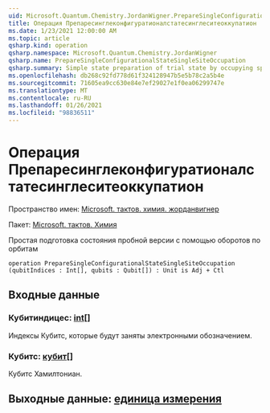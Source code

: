 ```yaml
---
uid: Microsoft.Quantum.Chemistry.JordanWigner.PrepareSingleConfigurationalStateSingleSiteOccupation
title: Операция Препаресинглеконфигуратионалстатесинглеситеоккупатион
ms.date: 1/23/2021 12:00:00 AM
ms.topic: article
qsharp.kind: operation
qsharp.namespace: Microsoft.Quantum.Chemistry.JordanWigner
qsharp.name: PrepareSingleConfigurationalStateSingleSiteOccupation
qsharp.summary: Simple state preparation of trial state by occupying spin-orbitals
ms.openlocfilehash: db268c92fd778d61f324128947b5e5b78c2a5b4e
ms.sourcegitcommit: 71605ea9cc630e84e7ef29027e1f0ea06299747e
ms.translationtype: MT
ms.contentlocale: ru-RU
ms.lasthandoff: 01/26/2021
ms.locfileid: "98836511"
---
```

# <a name="preparesingleconfigurationalstatesinglesiteoccupation-operation"></a>Операция Препаресинглеконфигуратионалстатесинглеситеоккупатион

Пространство имен: [Microsoft. тактов. химия. жорданвигнер](xref:Microsoft.Quantum.Chemistry.JordanWigner)

Пакет: [Microsoft. тактов. Химия](https://nuget.org/packages/Microsoft.Quantum.Chemistry)


Простая подготовка состояния пробной версии с помощью оборотов по орбитам

```qsharp
operation PrepareSingleConfigurationalStateSingleSiteOccupation (qubitIndices : Int[], qubits : Qubit[]) : Unit is Adj + Ctl
```


## <a name="input"></a>Входные данные

### <a name="qubitindices--int"></a>Кубитиндицес: [int](xref:microsoft.quantum.lang-ref.int)[]

Индексы Кубитс, которые будут заняты электронными обозначением.


### <a name="qubits--qubit"></a>Кубитс: [кубит](xref:microsoft.quantum.lang-ref.qubit)[]

Кубитс Хамилтониан.



## <a name="output--unit"></a>Выходные данные: [единица измерения](xref:microsoft.quantum.lang-ref.unit)

